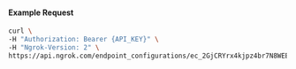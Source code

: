 
#### Example Request
```bash
curl \
-H "Authorization: Bearer {API_KEY}" \
-H "Ngrok-Version: 2" \
https://api.ngrok.com/endpoint_configurations/ec_2GjCRYrx4kjpz4br7N8WEEV30Y6/compression
